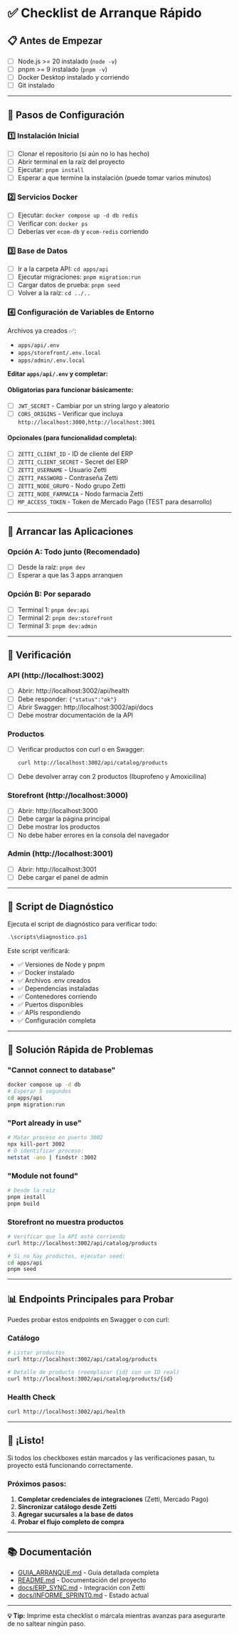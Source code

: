 # ✅ Checklist de Arranque Rápido

## 📋 Antes de Empezar

- [ ] Node.js >= 20 instalado (`node -v`)
- [ ] pnpm >= 9 instalado (`pnpm -v`)
- [ ] Docker Desktop instalado y corriendo
- [ ] Git instalado

---

## 🚀 Pasos de Configuración

### 1️⃣ Instalación Inicial

- [ ] Clonar el repositorio (si aún no lo has hecho)
- [ ] Abrir terminal en la raíz del proyecto
- [ ] Ejecutar: `pnpm install`
- [ ] Esperar a que termine la instalación (puede tomar varios minutos)

### 2️⃣ Servicios Docker

- [ ] Ejecutar: `docker compose up -d db redis`
- [ ] Verificar con: `docker ps`
- [ ] Deberías ver `ecom-db` y `ecom-redis` corriendo

### 3️⃣ Base de Datos

- [ ] Ir a la carpeta API: `cd apps/api`
- [ ] Ejecutar migraciones: `pnpm migration:run`
- [ ] Cargar datos de prueba: `pnpm seed`
- [ ] Volver a la raíz: `cd ../..`

### 4️⃣ Configuración de Variables de Entorno

Archivos ya creados ✅:
- `apps/api/.env`
- `apps/storefront/.env.local`
- `apps/admin/.env.local`

**Editar `apps/api/.env` y completar:**

#### Obligatorias para funcionar básicamente:
- [ ] `JWT_SECRET` - Cambiar por un string largo y aleatorio
- [ ] `CORS_ORIGINS` - Verificar que incluya `http://localhost:3000,http://localhost:3001`

#### Opcionales (para funcionalidad completa):
- [ ] `ZETTI_CLIENT_ID` - ID de cliente del ERP
- [ ] `ZETTI_CLIENT_SECRET` - Secret del ERP
- [ ] `ZETTI_USERNAME` - Usuario Zetti
- [ ] `ZETTI_PASSWORD` - Contraseña Zetti
- [ ] `ZETTI_NODE_GRUPO` - Nodo grupo Zetti
- [ ] `ZETTI_NODE_FARMACIA` - Nodo farmacia Zetti
- [ ] `MP_ACCESS_TOKEN` - Token de Mercado Pago (TEST para desarrollo)

---

## 🎯 Arrancar las Aplicaciones

### Opción A: Todo junto (Recomendado)
- [ ] Desde la raíz: `pnpm dev`
- [ ] Esperar a que las 3 apps arranquen

### Opción B: Por separado
- [ ] Terminal 1: `pnpm dev:api`
- [ ] Terminal 2: `pnpm dev:storefront`
- [ ] Terminal 3: `pnpm dev:admin`

---

## 🧪 Verificación

### API (http://localhost:3002)
- [ ] Abrir: http://localhost:3002/api/health
- [ ] Debe responder: `{"status":"ok"}`
- [ ] Abrir Swagger: http://localhost:3002/api/docs
- [ ] Debe mostrar documentación de la API

### Productos
- [ ] Verificar productos con curl o en Swagger:
  ```bash
  curl http://localhost:3002/api/catalog/products
  ```
- [ ] Debe devolver array con 2 productos (Ibuprofeno y Amoxicilina)

### Storefront (http://localhost:3000)
- [ ] Abrir: http://localhost:3000
- [ ] Debe cargar la página principal
- [ ] Debe mostrar los productos
- [ ] No debe haber errores en la consola del navegador

### Admin (http://localhost:3001)
- [ ] Abrir: http://localhost:3001
- [ ] Debe cargar el panel de admin

---

## 🔧 Script de Diagnóstico

Ejecuta el script de diagnóstico para verificar todo:

```powershell
.\scripts\diagnostico.ps1
```

Este script verificará:
- ✅ Versiones de Node y pnpm
- ✅ Docker instalado
- ✅ Archivos .env creados
- ✅ Dependencias instaladas
- ✅ Contenedores corriendo
- ✅ Puertos disponibles
- ✅ APIs respondiendo
- ✅ Configuración completa

---

## 🐛 Solución Rápida de Problemas

### "Cannot connect to database"
```bash
docker compose up -d db
# Esperar 5 segundos
cd apps/api
pnpm migration:run
```

### "Port already in use"
```bash
# Matar proceso en puerto 3002
npx kill-port 3002
# O identificar proceso:
netstat -ano | findstr :3002
```

### "Module not found"
```bash
# Desde la raíz
pnpm install
pnpm build
```

### Storefront no muestra productos
```bash
# Verificar que la API esté corriendo
curl http://localhost:3002/api/catalog/products

# Si no hay productos, ejecutar seed:
cd apps/api
pnpm seed
```

---

## 📊 Endpoints Principales para Probar

Puedes probar estos endpoints en Swagger o con curl:

### Catálogo
```bash
# Listar productos
curl http://localhost:3002/api/catalog/products

# Detalle de producto (reemplazar {id} con un ID real)
curl http://localhost:3002/api/catalog/products/{id}
```

### Health Check
```bash
curl http://localhost:3002/api/health
```

---

## 🎉 ¡Listo!

Si todos los checkboxes están marcados y las verificaciones pasan, tu proyecto está funcionando correctamente.

### Próximos pasos:

1. **Completar credenciales de integraciones** (Zetti, Mercado Pago)
2. **Sincronizar catálogo desde Zetti**
3. **Agregar sucursales a la base de datos**
4. **Probar el flujo completo de compra**

---

## 📚 Documentación

- [GUIA_ARRANQUE.md](./GUIA_ARRANQUE.md) - Guía detallada completa
- [README.md](./README.md) - Documentación del proyecto
- [docs/ERP_SYNC.md](./docs/ERP_SYNC.md) - Integración con Zetti
- [docs/INFORME_SPRINT0.md](./docs/INFORME_SPRINT0.md) - Estado actual

---

**💡 Tip:** Imprime esta checklist o márcala mientras avanzas para asegurarte de no saltear ningún paso.

